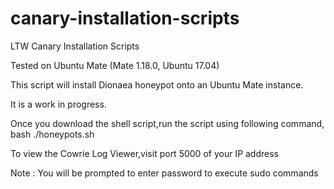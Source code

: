 # canary-installation-scripts
LTW Canary Installation Scripts

Tested on Ubuntu Mate (Mate 1.18.0, Ubuntu 17.04)

This script will install Dionaea honeypot onto an Ubuntu Mate instance.

It is a work in progress.

Once you download the shell script,run the script using following command,
      bash ./honeypots.sh
      
To view the Cowrie Log Viewer,visit port 5000 of your IP address

Note : You will be prompted to enter password to execute sudo commands

